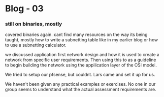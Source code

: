 # Blog - 03

### still on binaries, mostly

covered binaries again. cant find many resources on the way its being taught, mostly how to write a subnetting table like in my earlier blog or how to use a subnetting calculator.

we discussed application first network design and how it is used to create a network from specific user requirements. Then using this to as a guideline to begin building the network using the appilication layer of the OSI model. 

We tried to setup our pfsense, but couldnt. Lars came and set it up for us.

We haven't been given any practical examples or exercises. No one in our group seems to understand what the actual assessment requirements are. 
